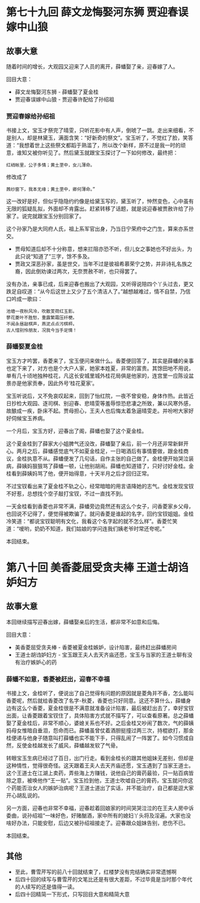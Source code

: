 # 第七十九回 薛文龙悔娶河东狮 贾迎春误嫁中山狼

## 故事大意

随着时间的增长，大观园又迎来了人员的离开，薛蟠娶了亲，迎春嫁了人。

回目大意：

* 薛文龙悔娶河东狮 - 薛蟠娶了夏金桂
* 贾迎春误嫁中山狼 - 贾迎春许配给了孙绍祖

### 贾迎春嫁给孙绍祖

书接上文，宝玉才祭完了晴雯，只听花影中有人声，倒唬了一跳。走出来细看，不是别人，却是林黛玉，满面含笑：“好新奇的祭文”。宝玉听了，不觉红了脸，笑答道：“我想着世上这些祭文都蹈于熟滥了，所以改个新样，原不过是我一时的顽意，谁知又被你听见了。然后黛玉就跟宝玉探讨了一下如何修改，最终把：

```shell
红绡帐里，公子多情；黄土垄中，女儿薄命。
```

修改成了

```shell
茜纱窗下，我本无缘；黄土垄中，卿何薄命。”
```

这一改好是好，但似乎隐隐约约像是给黛玉写的，黛玉听了，忡然变色，心中虽有无限的狐疑乱拟，外面却不肯露出。赶紧转移了话题，就是说迎春被贾赦许给了孙家了。说完就跟宝玉分别回家了。

这个孙家乃是大同府人氏，祖上系军官出身，乃当日宁荣府中之门生，算来亦系世交。

* 贾母知道后却不十分称意，想来拦阻亦恐不听，但儿女之事她也不好出头，为此只说“知道了”三字，馀不多及。
* 贾政又深恶孙家，虽是世交，当年不过是彼祖希慕荣宁之势，并非诗礼名族之裔，因此倒劝谏过两次，无奈贾赦不听，也只得罢了。

没有办法，亲事已成，后来迎春也搬出了大观园，又听得说陪四个丫头过去，更又跌足自叹道：“从今后这世上又少了五个清洁人了。”越想越难过，情不自禁，乃信口吟成一歌曰：

```shell
池塘一夜秋风冷，吹散芰荷红玉影。
蓼花菱叶不胜愁，重露繁霜压纤梗。
不闻永昼敲棋声，燕泥点点污棋枰。
古人惜别怜朋友，况我今当手足情！
```

### 薛蟠娶夏金桂

宝玉方才吟罢，香菱来了，宝玉便问来做什么。香菱便回答了，其实是薛蟠的亲事也定下来了，对方也是个大户人家，她家本姓夏，非常的富贵。其馀田地不用说，单有几十顷地独种桂花，凡这长安城里城外桂花局俱是他家的，连宫里一应陈设盆景亦是他家贡奉，因此外号‘桂花夏家’。

宝玉听说后，又不免哀叹起来，回到了怡红院，一夜不曾安稳，身体作热。此皆近日抄检大观园、逐司棋、别迎春、悲晴雯等羞辱惊恐悲凄之所致，兼以风寒外感，故酿成一疾，卧床不起。贾母担心，王夫人也后悔太着急逼晴雯走。并吩咐大家好好伺候宝玉养病。

一个月后，宝玉方好，迎春出了阁，薛蟠也娶了这个夏金桂。

这个夏金桂到了薛家大小姐脾气还没改，薛蟠娶了亲后，前一个月还非常新鲜开心。两月之后，薛蟠感觉底气不如夏金桂足，一日喝酒后有事情要做，跟金桂商议，金桂执意不从。薛蟠便发了几句话，自作主张的自己做了。金桂便开始哭泣装病，薛姨妈狠狠骂了薛蟠一顿，让他别胡闹。薛蟠也知道错了，只好讨好金桂。金桂看到薛姨妈骂了他，便开始得意，十天半月之后才回归正常。

不过宝钗看出来了夏金桂不轨之心，经常暗暗的用言语降她的志气。金桂发现宝钗不好惹，总想找个空子敲打宝钗，不过一直找不到。

一天金桂看到香菱也非常不满，薛蟠旁边竟然还有这么个女子，问香菱家乡父母，也回说不记得了，便觉得被欺骗了。就问香菱是谁起的名字，回约宝钗姐姐。金桂冷笑道：“都说宝钗聪明有文化，我看这个名字起的就不怎么样”。香菱忙笑道：“嗳哟，奶奶不知道，我们姑娘的学问连我们姨老爷时常还夸呢。”

本回结束。

# 第八十回 美香菱屈受贪夫棒 王道士胡诌妒妇方

## 故事大意

本回继续描写迎春出嫁，薛蟠娶亲后的生活，都非常不如意和后悔。

回目大意：

* 美香菱屈受贪夫棒 - 香菱被夏金桂嫉妒，设计陷害，最终赶出薛蟠房间
* 王道士胡诌妒妇方 - 宝玉跟王夫人去天齐庙还愿，宝玉与当家的王道士聊有没有治疗嫉妒心的药

### 薛蟠不如意，香菱被赶出，迎春不幸福

书接上文，金桂听了，便说出了自己觉得有问题的原因就是菱角并不香，怎么能叫香菱呢，然后就给香菱改了名字-秋菱，香菱也只好同意。这还不算什么，薛蟠身边有这么个香菱，夏金桂很是不满意就准备设计陷害，最后被赶出去了，幸好宝钗出面，让香菱跟着宝钗住了，具体陷害方式就不描写了，可以查看原著。总之薛蟠娶了夏金桂后，非常不顺心，婆媳关系也不好。之后金桂又吵闹了数次，气的薛姨妈母女惟暗自垂泪，怨命而已。薛蟠虽曾仗着酒胆挺撞过两三次，持棍欲打，那金桂便递与他身子随意叫打薛蟠也实不能下手，只得乱闹了一阵罢了。如今习惯成自然，反使金桂越发长了威风，薛蟠越发软了气骨。

转眼宝玉生病已经过了百日，出门行走。看到金桂长的跟其他姐妹无差别，但却是这种情性，觉得很奇怪。这天跟着王夫人去天齐庙还愿，宝玉遇到了当家王道士。这个王道士在江湖上卖药，弄些海上方赚钱，说他自己的膏药最验，只一贴百病皆除之意，被唤他作“王一贴”。宝玉捡到他，王道士吹嘘自己的膏药，宝玉就问你这个药能否治女人的嫉妒治病呢？王道士道出了实话，并不能治疗，自己都是逗大家开心胡乱说的。

另一方面，迎春也非常不幸福，迎春趁着回娘家的时间哭哭泣泣的在王夫人房中诉委曲，说孙绍祖“一味好色，好赌酗酒，家中所有的媳妇丫头将及淫遍。大家也没啥好办法，只能安慰，后边又被孙绍祖接走了。迎春跟众姐妹告别，悲伤不已。

本回结束。

## 其他

* 至此，曹雪芹写的前八十回就结束了，红楼梦没有完结确实非常遗憾啊
* 后四十回的续写与曹雪芹的文笔比还是有很大差距，不过毕竟是当时那个年代的人续写的还是值得一读。
* 后四十回精简一下形式，只写回目大意和精简大意
